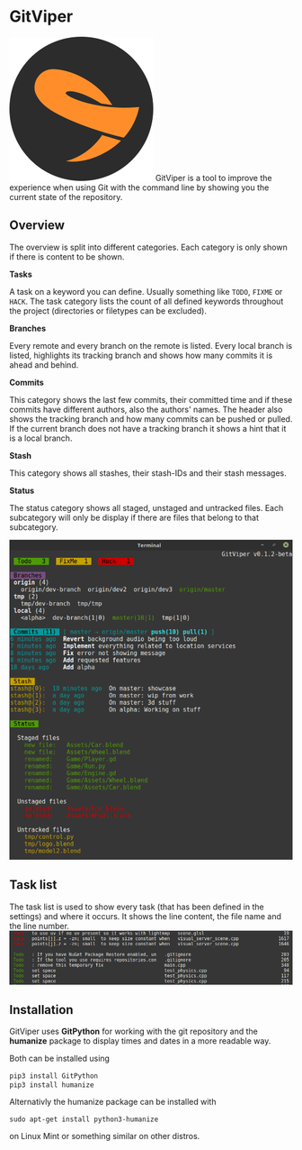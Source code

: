 # GitViper
<img alt="GitViper logo" src="Pictures/GitViperLogo.png" width="256">
GitViper is a tool to improve the experience when using Git with the command line by showing you the current state of the repository.

## Overview
The overview is split into different categories. Each category is only shown if there is content to be shown.

**Tasks**

A task on a keyword you can define. Usually something like `TODO`, `FIXME` or `HACK`. The task category lists the count of all defined keywords throughout the project (directories or filetypes can be excluded).


**Branches**

Every remote and every branch on the remote is listed. 
Every local branch is listed, highlights its tracking branch and shows how many commits it is ahead and behind.

**Commits**

This category shows the last few commits, their committed time and if these commits have different authors, also the authors' names.
The header also shows the tracking branch and how many commits can be pushed or pulled. If the current branch does not have a tracking branch it shows a hint that it is a local branch.

**Stash**

This category shows all stashes, their stash-IDs and their stash messages.

**Status**

The status category shows all staged, unstaged and untracked files. Each subcategory will only be display if there are files that belong to that subcategory.

![GitViper overview](Pictures/GitViperOverview.png)

## Task list
The task list is used to show every task (that has been defined in the settings) and where it occurs. It shows the line content, the file name and the line number.
![GitViper task list](Pictures/GitViperTodo.png)


## Installation
GitViper uses **GitPython** for working with the git repository and the **humanize** package to display times and dates in a more readable way.

Both can be installed using

```
pip3 install GitPython
pip3 install humanize
```

Alternativly the humanize package can be installed with 

```
sudo apt-get install python3-humanize
```

on Linux Mint or something similar on other distros.
